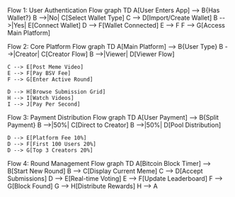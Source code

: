 Flow 1: User Authentication Flow
graph TD
    A[User Enters App] --> B{Has Wallet?}
    B -->|No| C[Select Wallet Type]
    C --> D[Import/Create Wallet]
    B -->|Yes| E[Connect Wallet]
    D --> F[Wallet Connected]
    E --> F
    F --> G[Access Main Platform]


Flow 2: Core Platform Flow
graph TD
    A[Main Platform] --> B{User Type}
    B -->|Creator| C[Creator Flow]
    B -->|Viewer| D[Viewer Flow]
    
    C --> E[Post Meme Video]
    E --> F[Pay BSV Fee]
    F --> G[Enter Active Round]
    
    D --> H[Browse Submission Grid]
    H --> I[Watch Videos]
    I --> J[Pay Per Second]

Flow 3: Payment Distribution Flow
graph TD
    A[User Payment] --> B{Split Payment}
    B -->|50%| C[Direct to Creator]
    B -->|50%| D[Pool Distribution]
    
    D --> E[Platform Fee 10%]
    D --> F[First 100 Users 20%]
    D --> G[Top 3 Creators 20%]

Flow 4: Round Management Flow
graph TD
    A[Bitcoin Block Timer] --> B[Start New Round]
    B --> C[Display Current Meme]
    C --> D[Accept Submissions]
    D --> E[Real-time Voting]
    E --> F[Update Leaderboard]
    F --> G[Block Found]
    G --> H[Distribute Rewards]
    H --> A

